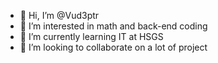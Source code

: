 - 👋 Hi, I’m @Vud3ptr
- 👀 I’m interested in math and back-end coding
- 🌱 I’m currently learning IT at HSGS
- 💞️ I’m looking to collaborate on a lot of project 
